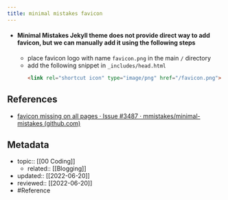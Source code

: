 ```yaml
---
title: minimal mistakes favicon
---
```


- #### Minimal Mistakes Jekyll theme does not provide direct way to add favicon, but we can manually add it using the following steps
	- place favicon logo with name `favicon.png` in the main `/` directory
	- add the following snippet in `_includes/head.html`
		```html
		<link rel="shortcut icon" type="image/png" href="/favicon.png">
		```

## References
- [favicon missing on all pages · Issue #3487 · mmistakes/minimal-mistakes (github.com)](https://github.com/mmistakes/minimal-mistakes/issues/3487)

## Metadata
- topic:: [[00 Coding]]
	- related:: [[Blogging]]
- updated:: [[2022-06-20]]
- reviewed:: [[2022-06-20]]
- #Reference 
